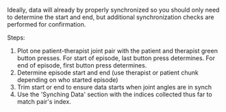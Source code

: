 Ideally, data will already by properly synchronized so you should only need to determine the start and end, but additional synchronization checks are performed for confirmation.

Steps:
1. Plot one patient-therapist joint pair with the patient and therapist green button presses. For start of episode, last button press determines. For end of episode, first button press determines.
2. Determine episode start and end (use therapist or patient chunk depending on who started episode)
3. Trim start or end to ensure data starts when joint angles are in synch
4. Use the 'Synching Data' section with the indices collected thus far to match pair's index.